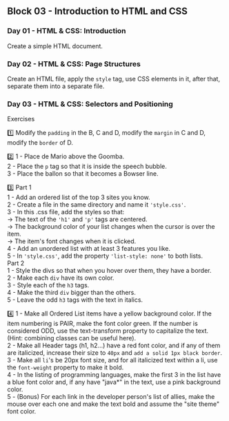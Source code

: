 ## Block 03 - Introduction to HTML and CSS

### Day 01 - HTML & CSS: Introduction
Create a simple HTML document.

### Day 02 - HTML & CSS: Page Structures 
Create an HTML file, apply the `style` tag, use CSS elements in it, after that, separate them into a separate file.

### Day 03 - HTML & CSS: Selectors and Positioning
Exercises

:one: Modify the `padding` in the B, C and D, modify the `margin`
in C and D, modify the `border` of D.

:two:
1 - Place de Mario above the Goomba.\
2 - Place the `p` tag so that it is inside the speech bubble.\
3 - Place the ballon so that it becomes a Bowser line.

:three:
Part 1\
1 - Add an ordered list of the top 3 sites you know.\
2 - Create a file in the same directory and name it `'style.css'`.\
3 - In this .css file, add the styles so that:\
  -> The text of the `'h1'` and `'p'` tags are centered.\
  -> The background color of your list changes when the cursor is over the item.\
  -> The item's font changes when it is clicked.\
4 - Add an unordered list with at least 3 features you like.\
5 - In `'style.css'`, add the property `'list-style: none'` to both lists.\
Part 2\
1 - Style the divs so that when you hover over them, they have a border.\
2 - Make each `div` have its own color.\
3 - Style each of the `h3` tags.\
4 - Make the third `div` bigger than the others.\
5 - Leave the odd `h3` tags with the text in italics.

:four:
1 - Make all Ordered List items have a yellow background color. If the item numbering is PAIR, make the font color green. If the number is considered ODD, use the text-transform property to capitalize the text. (Hint: combining classes can be useful here).\
2 - Make all Header tags (h1, h2...) have a red font color, and if any of them are italicized, increase their size to `40px` and `add a solid 1px black border`.\
3 - Make all `li`'s be 20px font size, and for all italicized text within a li, use the `font-weight` property to make it bold.\
4 - In the listing of programming languages, make the first 3 in the list have a blue font color and, if any have "java*" in the text, use a pink background color.\
5 - (Bonus) For each link in the developer person's list of allies, make the mouse over each one and make the text bold and assume the "site theme" font color.